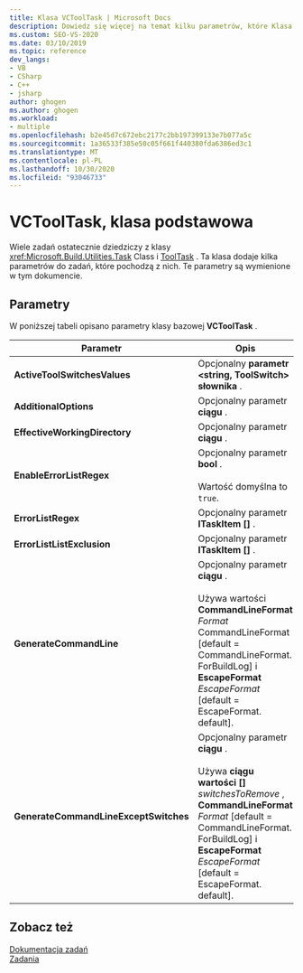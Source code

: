 ```yaml
---
title: Klasa VCToolTask | Microsoft Docs
description: Dowiedz się więcej na temat kilku parametrów, które Klasa bazowa VCToolTask dodaje do zadań, które dziedziczą.
ms.custom: SEO-VS-2020
ms.date: 03/10/2019
ms.topic: reference
dev_langs:
- VB
- CSharp
- C++
- jsharp
author: ghogen
ms.author: ghogen
ms.workload:
- multiple
ms.openlocfilehash: b2e45d7c672ebc2177c2bb197399133e7b077a5c
ms.sourcegitcommit: 1a36533f385e50c05f661f440380fda6386ed3c1
ms.translationtype: MT
ms.contentlocale: pl-PL
ms.lasthandoff: 10/30/2020
ms.locfileid: "93046733"
---
```

# <a name="vctooltask-base-class"></a>VCToolTask, klasa podstawowa

Wiele zadań ostatecznie dziedziczy z klasy <xref:Microsoft.Build.Utilities.Task> Class i [ToolTask](/dotnet/api/microsoft.build.utilities.tooltask) . Ta klasa dodaje kilka parametrów do zadań, które pochodzą z nich. Te parametry są wymienione w tym dokumencie.

## <a name="parameters"></a>Parametry

W poniższej tabeli opisano parametry klasy bazowej **VCToolTask** .

|Parametr|Opis|
|---------------|-----------------|
|**ActiveToolSwitchesValues**|Opcjonalny **parametr \<string, ToolSwitch> słownika** .|
|**AdditionalOptions**|Opcjonalny parametr **ciągu** .|
|**EffectiveWorkingDirectory**|Opcjonalny parametr **ciągu** .|
|**EnableErrorListRegex**|Opcjonalny parametr **bool** .<br/><br/>Wartość domyślna to `true`.|
|**ErrorListRegex**|Opcjonalny parametr **ITaskItem []** .|
|**ErrorListListExclusion**|Opcjonalny parametr **ITaskItem []** .|
|**GenerateCommandLine**|Opcjonalny parametr **ciągu** .<br/><br/>Używa wartości **CommandLineFormat** *Format* CommandLineFormat [default = CommandLineFormat. ForBuildLog] i **EscapeFormat** *EscapeFormat* [default = EscapeFormat. default].|
|**GenerateCommandLineExceptSwitches**|Opcjonalny parametr **ciągu** .<br/><br/>Używa **ciągu wartości []** *switchesToRemove* , **CommandLineFormat** *Format* [default = CommandLineFormat. ForBuildLog] i **EscapeFormat** *EscapeFormat* [default = EscapeFormat. default].|

## <a name="see-also"></a>Zobacz też

[Dokumentacja zadań](../msbuild/msbuild-task-reference.md)<br/>
[Zadania](../msbuild/msbuild-tasks.md)
